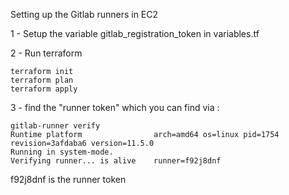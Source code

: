 
Setting up the Gitlab runners in EC2

1 - Setup the variable gitlab_registration_token in variables.tf

2 - Run terraform
```
terraform init
terraform plan
terraform apply
```

3 - find the "runner token" which you can find via :
```
gitlab-runner verify
Runtime platform                arch=amd64 os=linux pid=1754 revision=3afdaba6 version=11.5.0
Running in system-mode.
Verifying runner... is alive    runner=f92j8dnf
```
f92j8dnf is the runner token
